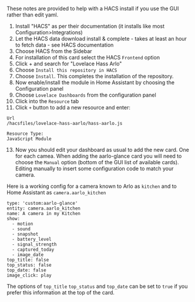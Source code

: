 
These notes are provided to help with a HACS install if you use the GUI rather than edit yaml. 

1. Install "HACS" as per their documentation (it installs like most Configuration>Integrations)
2. Let the HACS data download install & complete - takes at least an hour to fetch data - see HACS documentation
3. Choose HACS from the Sidebar
4. For installation of this card select the HACS ```Frontend``` option
5. Click + and search for "Lovelace Hass Arlo"
6. Choose ```Install this repository in HACS```
7. Choose ```Install```. This completes the installation of the repository. 
8. Now enable/install the module in Home Assistant by choosing the Configuration panel
10. Choose ```Lovelace Dashboards``` from the configuration panel
11. Click into the ```Resource``` tab
12. Click ```+``` button to add a new resource and enter:

```
Url
/hacsfiles/lovelace-hass-aarlo/hass-aarlo.js 

Resource Type:
JavaScript Module
```

13. Now you should edit your dashboard as usual to add the new card. One for each camea. When adding the aarlo-glance card you will need to choose the ```Manual``` option (bottom of the GUI list of available cards). Editing manually to insert some configuration
code to match your camera. 

Here is a working config for a camera known to Arlo as ```kitchen``` and to Home Assistant as ```camera.aarlo_kitchen```
  
  
  ```
  type: 'custom:aarlo-glance'
  entity: camera.aarlo_kitchen
  name: A camera in my Kitchen
  show:
    - motion
    - sound
    - snapshot
    - battery_level
    - signal_strength
    - captured_today
    - image_date
  top_title: false
  top_status: false
  top_date: false
  image_click: play
  ```
The options of ```top_title``` ```top_status``` and ```top_date``` can be set to ```true``` if you prefer this information at the top of the card.
